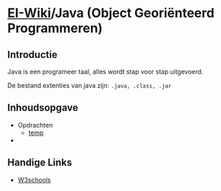 # [EI-Wiki](..)/Java (Object Georiënteerd Programmeren) 
## Introductie
Java is een programeer taal, alles wordt stap voor stap uitgevoerd. 

De bestand extenties van java zijn: `.java, .class, .jar`

## Inhoudsopgave

* Opdrachten
    * [temp]()
* []()

## Handige Links
* [W3schools](https://www.w3schools.com/java/)
